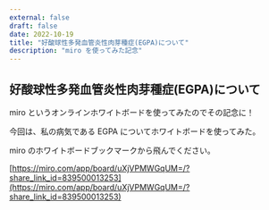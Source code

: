 ```yaml
---
external: false
draft: false
date: 2022-10-19
title: "好酸球性多発血管炎性肉芽種症(EGPA)について"
description: "miro を使ってみた記念"
---
```


## 好酸球性多発血管炎性肉芽種症(EGPA)について

miro というオンラインホワイトボードを使ってみたのでその記念に！

今回は、私の病気である EGPA についてホワイトボードを使ってみた。

miro のホワイトボードブックマークから飛んでください。

[https://miro.com/app/board/uXjVPMWGqUM=/?share_link_id=839500013253](https://miro.com/app/board/uXjVPMWGqUM=/?share_link_id=839500013253)
